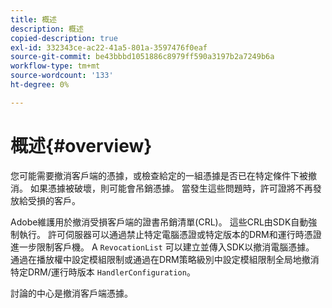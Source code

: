```yaml
---
title: 概述
description: 概述
copied-description: true
exl-id: 332343ce-ac22-41a5-801a-3597476f0eaf
source-git-commit: be43bbbd1051886c8979ff590a3197b2a7249b6a
workflow-type: tm+mt
source-wordcount: '133'
ht-degree: 0%

---
```


# 概述{#overview}

您可能需要撤消客戶端的憑據，或檢查給定的一組憑據是否已在特定條件下被撤消。 如果憑據被破壞，則可能會吊銷憑據。 當發生這些問題時，許可證將不再發放給受損的客戶。

Adobe維護用於撤消受損客戶端的證書吊銷清單(CRL)。 這些CRL由SDK自動強制執行。 許可伺服器可以通過禁止特定電腦憑證或特定版本的DRM和運行時憑證進一步限制客戶機。 A `RevocationList` 可以建立並傳入SDK以撤消電腦憑據。 通過在播放權中設定模組限制或通過在DRM策略級別中設定模組限制全局地撤消特定DRM/運行時版本 `HandlerConfiguration`。

討論的中心是撤消客戶端憑據。
